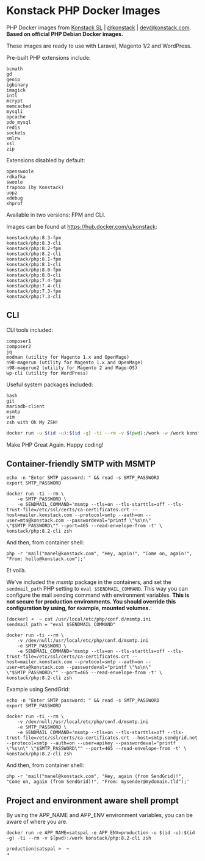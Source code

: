 # Konstack PHP Docker Images

PHP Docker images from [Konstack SL](https://konstack.com/) | [@konstack](https://x.com/konstack/) | <dev@konstack.com>.
**Based on official PHP Debian Docker images.**

These images are ready to use with Laravel, Magento 1/2 and WordPress.

Pre-built PHP extensions include:

    bcmath
    gd
    geoip
    igbinary
    imagick
    intl
    mcrypt
    memcached
    mysqli
    opcache
    pdo_mysql
    redis
    sockets
    xmlrw
    xsl
    zip

Extensions disabled by default:

    openswoole
    rdkafka
    swoole
    trapbox (by Konstack)
    uopz
    xdebug
    xhprof

Available in two versions: FPM and CLI.

Images can be found at <https://hub.docker.com/u/konstack>:

    konstack/php:8.3-fpm
    konstack/php:8.3-cli
    konstack/php:8.2-fpm
    konstack/php:8.2-cli
    konstack/php:8.1-fpm
    konstack/php:8.1-cli
    konstack/php:8.0-fpm
    konstack/php:8.0-cli
    konstack/php:7.4-fpm
    konstack/php:7.4-cli
    konstack/php:7.3-fpm
    konstack/php:7.3-cli

## CLI

CLI tools included:

    composer1
    composer2
    jq
    modman (utility for Magento 1.x and OpenMage)
    n98-magerun (utility for Magento 1.x and OpenMage)
    n98-magerun2 (utility for Magento 2 and Mage-OS)
    wp-cli (utility for WordPress)

Useful system packages included:

    bash
    git
    mariadb-client
    msmtp
    vim
    zsh with Oh My ZSH!

```bash
docker run -u $(id -u):$(id -g) -ti --rm -v $(pwd):/work -w /work konstack/php:8.2-cli zsh
```

Make PHP Great Again. Happy coding!

## Container-friendly SMTP with MSMTP

```
echo -n "Enter SMTP password: " && read -s SMTP_PASSWORD
export SMTP_PASSWORD

docker run -ti --rm \
    -e SMTP_PASSWORD \
    -e SENDMAIL_COMMAND='msmtp --tls=on --tls-starttls=off --tls-trust-file=/etc/ssl/certs/ca-certificates.crt --host=mailer.konstack.com --protocol=smtp --auth=on --user=mta@konstack.com --passwordeval="printf \"%s\n\" \"$SMTP_PASSWORD\"" --port=465 --read-envelope-from -t' \
konstack/php:8.2-cli zsh
```

And then, from container shell:

```
php -r 'mail("manel@konstack.com", "Hey, again!", "Come on, again!", "From: hello@konstack.com");'
```

Et voilà.

We've included the *msmtp* package in the containers, and set the `sendmail_path` PHP setting to `eval $SENDMAIL_COMMAND`. This way you can configure the mail sending command with environment variables. **This is not secure for production environments. You should override this configuration by using, for example, mounted volumes.**:

```
[docker] ➜  ~ cat /usr/local/etc/php/conf.d/msmtp.ini
sendmail_path = "eval $SENDMAIL_COMMAND"
```

```
docker run -ti --rm \
    -v /dev/null:/usr/local/etc/php/conf.d/msmtp.ini
    -e SMTP_PASSWORD \
    -e SENDMAIL_COMMAND='msmtp --tls=on --tls-starttls=off --tls-trust-file=/etc/ssl/certs/ca-certificates.crt --host=mailer.konstack.com --protocol=smtp --auth=on --user=mta@konstack.com --passwordeval="printf \"%s\n\" \"$SMTP_PASSWORD\"" --port=465 --read-envelope-from -t' \
konstack/php:8.2-cli zsh
```

Example using SendGrid:

```
echo -n "Enter SMTP password: " && read -s SMTP_PASSWORD
export SMTP_PASSWORD

docker run -ti --rm \
    -v /dev/null:/usr/local/etc/php/conf.d/msmtp.ini
    -e SMTP_PASSWORD \
    -e SENDMAIL_COMMAND='msmtp --tls=on --tls-starttls=off --tls-trust-file=/etc/ssl/certs/ca-certificates.crt --host=smtp.sendgrid.net --protocol=smtp --auth=on --user=apikey --passwordeval="printf \"%s\n\" \"$SMTP_PASSWORD\"" --port=465 --read-envelope-from -t' \
konstack/php:8.2-cli zsh
```

And then, from container shell:

```
php -r 'mail("manel@konstack.com", "Hey, again (from SendGrid)!", "Come on, again (from SendGrid)!", "From: mysender@mydomain.tld");'
```

## Project and environment aware shell prompt

By using the APP_NAME and APP_ENV environment variables, you can be aware of where you are.

```
docker run -e APP_NAME=satspal -e APP_ENV=production -u $(id -u):$(id -g) -ti --rm -v $(pwd):/work konstack/php:8.2-cli zsh
```

```
production|satspal >  ~
➜
```

